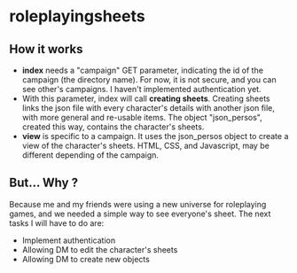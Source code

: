 # roleplayingsheets

## How it works

- **index** needs a "campaign" GET parameter, indicating the id of the campaign (the directory name). For now, it is not secure, and you can see other's campaigns. I haven't implemented authentication yet.
- With this parameter, index will call **creating sheets**. Creating sheets links the json file with every character's details with another json file, with more general and re-usable items. The object "json_persos", created this way, contains the character's sheets.
- **view** is specific to a campaign. It uses the json_persos object to create a view of the character's sheets. HTML, CSS, and Javascript, may be different depending of the campaign.

## But... Why ?

Because me and my friends were using a new universe for roleplaying games, and we needed a simple way to see everyone's sheet. The next tasks I will have to do are:
- Implement authentication
- Allowing DM to edit the character's sheets
- Allowing DM to create new objects
